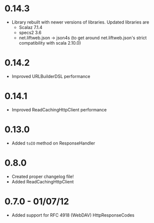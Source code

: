 # 0.14.3
* Library rebuilt with newer versions of libraries. Updated libraries are
  * Scalaz 7.1.4
  * specs2 3.6
  * net.liftweb.json -> json4s (to get around net.liftweb.json's strict compatibility with scala 2.10.0)

# 0.14.2
* Improved URLBuilderDSL performance

# 0.14.1
* Improved ReadCachingHttpClient performance

# 0.13.0
* Added `toIO` method on ResponseHandler

# 0.8.0
* Created proper changelog file!
* Added ReadCachingHttpClient

# 0.7.0 - 01/07/12
* Added support for RFC 4918 (WebDAV) HttpResponseCodes
